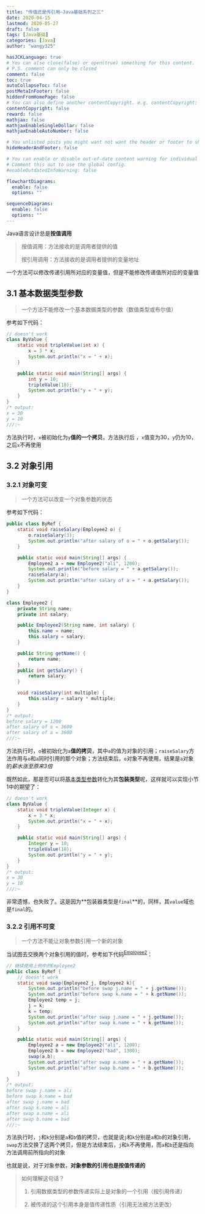 ```yaml
---
title: "传值还是传引用—Java基础系列之三"
date: 2020-04-15
lastmod: 2020-05-27
draft: false
tags: [Java基础]
categories: [Java]
author: "wangy325"

hasJCKLanguage: true
# You can also close(false) or open(true) something for this content.
# P.S. comment can only be closed
comment: false
toc: true
autoCollapseToc: false
postMetaInFooter: false
hiddenFromHomePage: false
# You can also define another contentCopyright. e.g. contentCopyright: "This is another copyright."
contentCopyright: false
reward: false
mathjax: false
mathjaxEnableSingleDollar: false
mathjaxEnableAutoNumber: false

# You unlisted posts you might want not want the header or footer to show
hideHeaderAndFooter: false

# You can enable or disable out-of-date content warning for individual post.
# Comment this out to use the global config.
#enableOutdatedInfoWarning: false

flowchartDiagrams:
  enable: false
  options: ""

sequenceDiagrams:
  enable: false
  options: ""
---
```


Java语言设计总是**按值调用**

<!--more-->

> 按值调用：方法接收的是调用者提供的值
>
> 按引用调用：方法接收的是调用者提供的变量地址

一个方法可以修改传递引用所对应的变量值，但是不能修改传递值所对应的变量值


## 3.1 <span id = "m11">基本数据类型参数</span>

> 一个方法不能修改一个基本数据类型的参数（数值类型或布尔值）

参考如下代码：

```java
// doesn't work
class ByValue {
    static void tripleValue(int x) {
        x = 3 * x;
        System.out.println("x = " + x);
    }

    public static void main(String[] args) {
        int y = 10;
        tripleValue(10);
        System.out.println("y = " + y);
    }
}
/* output:
x = 30
y = 10
///:~
```

方法执行时，`x`被初始化为`y`**值的一个拷贝**，方法执行后 ，`x`值变为30，`y`仍为10，之后`x`不再使用

## 3.2 对象引用

### 3.2.1 对象可变

> 一个方法可以改变一个对象参数的状态

<span id="m2">参考如下代码</span>：

```java
public class ByRef {
    static void raiseSalary(Employee2 o) {
        o.raiseSalary(3);
        System.out.println("after salary of o = " + o.getSalary());
    }

    public static void main(String[] args) {
        Employee2 a = new Employee2("ali", 1200);
        System.out.println("before salary = " + a.getSalary());
        raiseSalary(a);
        System.out.println("after salary of a = " + a.getSalary());
    }
}

class Employee2 {
    private String name;
    private int salary;

    public Employee2(String name, int salary) {
        this.name = name;
        this.salary = salary;
    }

  	public String getName() {
        return name;
    }
    public int getSalary() {
        return salary;
    }

    void raiseSalary(int multiple) {
        this.salary = salary * multiple;
    }
}
/* output:
before salary = 1200
after salary of o = 3600
after salary of a = 3600
///:~
```

方法执行时，`o`被初始化为`a`**值的拷贝**，其中`a`的值为对象的引用；`raiseSalary`方法作用与`o`和`a`同时引用的那个对象；方法结束后，`o`对象不再使用，结果是`a`对象的*薪水涨至原来3倍*

既然如此，那是否可以将[基本类型参数](#m11)转化为其**包装类型**呢，这样就可以实现小节1中的期望了：

```java
// doesn't work
class ByValue {
    static void tripleValue(Integer x) {
        x = 3 * x;
        System.out.println("x = " + x);
    }

    public static void main(String[] args) {
        Integer y = 10;
        tripleValue(10);
        System.out.println("y = " + y);
    }
}
/* output:
x = 30
y = 10
///:~
```

非常遗憾，也失败了。这是因为**包装器类型是`final`**的，同样，其`value`域也是`final`的。

### 3.2.2 引用不可变

> 一个方法不能让对象参数引用一个新的对象

当试图去<span id="m1">交换两个对象引用的值</span>时，参考如下代码<sup>[Employee2](#m2)</sup>：

```java
// 继续使用上例中的Employee2
public class ByRef {
  	// doesn't work 
    static void swap(Employee2 j, Employee2 k){
        System.out.println("before swap j.name = " + j.getName());
        System.out.println("before swap k.name = " + k.getName());
        Employee2 temp = j;
        j = k;
        k = temp;
        System.out.println("after swap j.name = " + j.getName());
        System.out.println("after swap k.name = " + k.getName());
    }

    public static void main(String[] args) {
        Employee2 a = new Employee2("ali", 1200);
        Employee2 b = new Employee2("bad", 1300);
        swap(a,b);
        System.out.println("after swap a.name = " + a.getName());
        System.out.println("after swap b.name = " + b.getName());
    }
}
/* output:
before swap j.name = ali
before swap k.name = bad
after swap j.name = bad
after swap k.name = ali
after swap a.name = ali
after swap b.name = bad
///:~
```

方法执行时，`j`和`k`分别是`a`和`b`值的拷贝，也就是说`j`和`k`分别是`a`和`b`的对象引用，`swap`方法交换了这两个拷贝，但是方法结束后，`j`和`k`不再使用，而`a`和`b`还是指向方法调用前所指向的对象

也就是说，对于对象参数，**对象参数的引用也是按值传递的**

> 如何理解这句话？
>
> 1. 引用数据类型的参数传递实际上是对象的一个引用（按引用传递）
>
> 2. 被传递的这个引用本身是值传递性质（引用无法被方法更改）